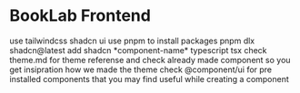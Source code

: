 # BookLab Frontend

use tailwindcss
shadcn ui
use pnpm to install packages
pnpm dlx shadcn@latest add shadcn \*component-name\*
typescript tsx
check theme.md for theme referense and check already made component so you get insipration how we made the theme
check @component/ui for pre installed components that you may find useful while creating a component

```

```
